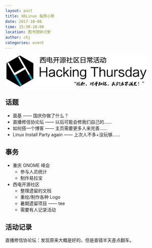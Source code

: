 ```yaml
---
layout: post
title: XDLinux 每周小聚
date: 2017-10-08
time: 15:30-18:00
location: 图书馆研讨室
author: ckj
categories: event
---
```

![Hacking Thursday](/picture/h4/h4.png)

## 话题

* 面基 —— 国庆你做了什么？
* 直播修信协论坛 —— 以后可能会修我们自己的……
* 如何搭一个博客 —— 主页需要更多人来完善……
* Linux Install Party again —— 上次人不多+没玩够……

## 事务

* 重庆 GNOME 峰会
  * 参与人员统计
  * 制作易拉宝
* 西电开源社区
  * 整理遗留的文档
  * 重绘/制作各种 Logo
  * 暑期遗留项目 —— tee
  * 需要有人记录活动

## 活动记录

直播修信协论坛：发现原来大概是好的，但是查错半天差点翻车。
